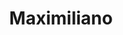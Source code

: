 ---
title: "Maximiliano"
url: /ciudad-autonoma-de-buenos-aires/maximiliano-alvarez-jonte/
shop: Allgemein
---